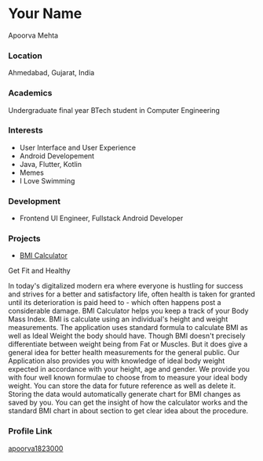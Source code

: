 # Your Name
Apoorva Mehta
### Location

Ahmedabad, Gujarat, India

### Academics

Undergraduate final year BTech student in Computer Engineering

### Interests

- User Interface and User Experience
- Android Developement
- Java, Flutter, Kotlin
- Memes
- I Love Swimming

### Development

- Frontend UI Engineer, Fullstack Android Developer

### Projects

- [BMI Calculator](https://github.com/apoorva1823000/bmi_calculator_v2) 

Get Fit and Healthy

In today's digitalized modern era where everyone is hustling for success and strives for a better and satisfactory life, often health is taken for granted until its deterioration is paid heed to - which often happens post a considerable damage. 
BMI Calculator helps you keep a track of your Body Mass Index. BMI is calculate using an individual's height and weight measurements. The application uses standard formula to calculate BMI as well as Ideal Weight the body should have. Though BMI doesn't precisely differentiate between weight being from Fat or Muscles. But it does give a general idea for better health measurements for the general public. 
Our Application also provides you with knowledge of ideal body weight expected in accordance with your height, age and gender. We provide you with four well known formulae to choose from to measure your ideal body weight. 
You can store the data for future reference as well as delete it. Storing the data would automatically generate chart for BMI changes as saved by you. You can get the insight of how the calculator works and the standard BMI chart in about section to get clear idea about the procedure.

### Profile Link

[apoorva1823000](https://github.com/apoorva1823000)